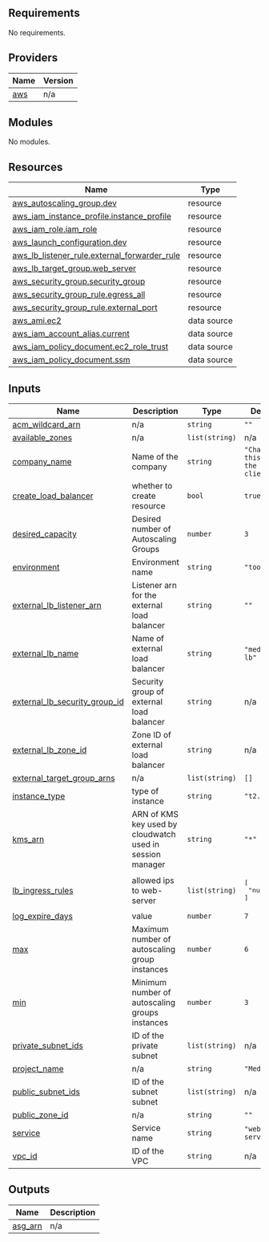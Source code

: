 <!-- BEGIN_TF_DOCS -->
## Requirements

No requirements.

## Providers

| Name | Version |
|------|---------|
| <a name="provider_aws"></a> [aws](#provider\_aws) | n/a |

## Modules

No modules.

## Resources

| Name | Type |
|------|------|
| [aws_autoscaling_group.dev](https://registry.terraform.io/providers/hashicorp/aws/latest/docs/resources/autoscaling_group) | resource |
| [aws_iam_instance_profile.instance_profile](https://registry.terraform.io/providers/hashicorp/aws/latest/docs/resources/iam_instance_profile) | resource |
| [aws_iam_role.iam_role](https://registry.terraform.io/providers/hashicorp/aws/latest/docs/resources/iam_role) | resource |
| [aws_launch_configuration.dev](https://registry.terraform.io/providers/hashicorp/aws/latest/docs/resources/launch_configuration) | resource |
| [aws_lb_listener_rule.external_forwarder_rule](https://registry.terraform.io/providers/hashicorp/aws/latest/docs/resources/lb_listener_rule) | resource |
| [aws_lb_target_group.web_server](https://registry.terraform.io/providers/hashicorp/aws/latest/docs/resources/lb_target_group) | resource |
| [aws_security_group.security_group](https://registry.terraform.io/providers/hashicorp/aws/latest/docs/resources/security_group) | resource |
| [aws_security_group_rule.egress_all](https://registry.terraform.io/providers/hashicorp/aws/latest/docs/resources/security_group_rule) | resource |
| [aws_security_group_rule.external_port](https://registry.terraform.io/providers/hashicorp/aws/latest/docs/resources/security_group_rule) | resource |
| [aws_ami.ec2](https://registry.terraform.io/providers/hashicorp/aws/latest/docs/data-sources/ami) | data source |
| [aws_iam_account_alias.current](https://registry.terraform.io/providers/hashicorp/aws/latest/docs/data-sources/iam_account_alias) | data source |
| [aws_iam_policy_document.ec2_role_trust](https://registry.terraform.io/providers/hashicorp/aws/latest/docs/data-sources/iam_policy_document) | data source |
| [aws_iam_policy_document.ssm](https://registry.terraform.io/providers/hashicorp/aws/latest/docs/data-sources/iam_policy_document) | data source |

## Inputs

| Name | Description | Type | Default | Required |
|------|-------------|------|---------|:--------:|
| <a name="input_acm_wildcard_arn"></a> [acm\_wildcard\_arn](#input\_acm\_wildcard\_arn) | n/a | `string` | `""` | no |
| <a name="input_available_zones"></a> [available\_zones](#input\_available\_zones) | n/a | `list(string)` | n/a | yes |
| <a name="input_company_name"></a> [company\_name](#input\_company\_name) | Name of the company | `string` | `"Change this to the client"` | no |
| <a name="input_create_load_balancer"></a> [create\_load\_balancer](#input\_create\_load\_balancer) | whether to create resource | `bool` | `true` | no |
| <a name="input_desired_capacity"></a> [desired\_capacity](#input\_desired\_capacity) | Desired number of Autoscaling Groups | `number` | `3` | no |
| <a name="input_environment"></a> [environment](#input\_environment) | Environment name | `string` | `"tools"` | no |
| <a name="input_external_lb_listener_arn"></a> [external\_lb\_listener\_arn](#input\_external\_lb\_listener\_arn) | Listener arn for the external load balancer | `string` | `""` | no |
| <a name="input_external_lb_name"></a> [external\_lb\_name](#input\_external\_lb\_name) | Name of external load balancer | `string` | `"medium-lb"` | no |
| <a name="input_external_lb_security_group_id"></a> [external\_lb\_security\_group\_id](#input\_external\_lb\_security\_group\_id) | Security group of external load balancer | `string` | n/a | yes |
| <a name="input_external_lb_zone_id"></a> [external\_lb\_zone\_id](#input\_external\_lb\_zone\_id) | Zone ID of external load balancer | `string` | n/a | yes |
| <a name="input_external_target_group_arns"></a> [external\_target\_group\_arns](#input\_external\_target\_group\_arns) | n/a | `list(string)` | `[]` | no |
| <a name="input_instance_type"></a> [instance\_type](#input\_instance\_type) | type of instance | `string` | `"t2.micro"` | no |
| <a name="input_kms_arn"></a> [kms\_arn](#input\_kms\_arn) | ARN of KMS key used by cloudwatch used in session manager | `string` | `"*"` | no |
| <a name="input_lb_ingress_rules"></a> [lb\_ingress\_rules](#input\_lb\_ingress\_rules) | allowed ips to web-server | `list(string)` | <pre>[<br>  "null"<br>]</pre> | no |
| <a name="input_log_expire_days"></a> [log\_expire\_days](#input\_log\_expire\_days) | value | `number` | `7` | no |
| <a name="input_max"></a> [max](#input\_max) | Maximum number of autoscaling group instances | `number` | `6` | no |
| <a name="input_min"></a> [min](#input\_min) | Minimum number of autoscaling groups instances | `number` | `3` | no |
| <a name="input_private_subnet_ids"></a> [private\_subnet\_ids](#input\_private\_subnet\_ids) | ID of the private subnet | `list(string)` | n/a | yes |
| <a name="input_project_name"></a> [project\_name](#input\_project\_name) | n/a | `string` | `"Medium"` | no |
| <a name="input_public_subnet_ids"></a> [public\_subnet\_ids](#input\_public\_subnet\_ids) | ID of the subnet subnet | `list(string)` | n/a | yes |
| <a name="input_public_zone_id"></a> [public\_zone\_id](#input\_public\_zone\_id) | n/a | `string` | `""` | no |
| <a name="input_service"></a> [service](#input\_service) | Service name | `string` | `"web-server"` | no |
| <a name="input_vpc_id"></a> [vpc\_id](#input\_vpc\_id) | ID of the VPC | `string` | n/a | yes |

## Outputs

| Name | Description |
|------|-------------|
| <a name="output_asg_arn"></a> [asg\_arn](#output\_asg\_arn) | n/a |
<!-- END_TF_DOCS -->